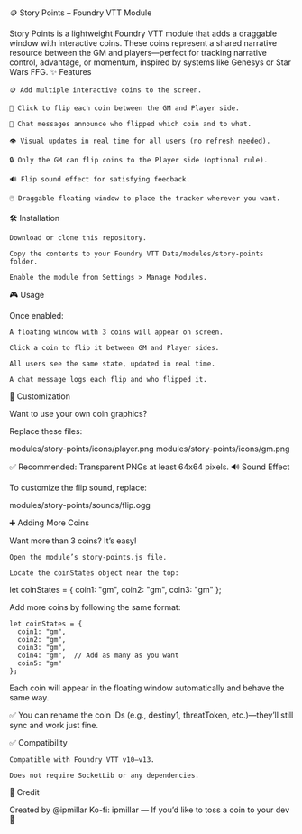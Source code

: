 🪙 Story Points – Foundry VTT Module

Story Points is a lightweight Foundry VTT module that adds a draggable window with interactive coins. These coins represent a shared narrative resource between the GM and players—perfect for tracking narrative control, advantage, or momentum, inspired by systems like Genesys or Star Wars FFG.
✨ Features

    🪙 Add multiple interactive coins to the screen.

    🔁 Click to flip each coin between the GM and Player side.

    📣 Chat messages announce who flipped which coin and to what.

    👁️ Visual updates in real time for all users (no refresh needed).

    🔒 Only the GM can flip coins to the Player side (optional rule).

    🔊 Flip sound effect for satisfying feedback.

    🖱️ Draggable floating window to place the tracker wherever you want.

🛠️ Installation

    Download or clone this repository.

    Copy the contents to your Foundry VTT Data/modules/story-points folder.

    Enable the module from Settings > Manage Modules.

🎮 Usage

Once enabled:

    A floating window with 3 coins will appear on screen.

    Click a coin to flip it between GM and Player sides.

    All users see the same state, updated in real time.

    A chat message logs each flip and who flipped it.

🎨 Customization

Want to use your own coin graphics?

Replace these files:

modules/story-points/icons/player.png
modules/story-points/icons/gm.png

✅ Recommended: Transparent PNGs at least 64x64 pixels.
🔊 Sound Effect

To customize the flip sound, replace:

modules/story-points/sounds/flip.ogg

➕ Adding More Coins

Want more than 3 coins? It’s easy!

    Open the module’s story-points.js file.

    Locate the coinStates object near the top:

let coinStates = {
  coin1: "gm",
  coin2: "gm",
  coin3: "gm"
};

Add more coins by following the same format:

    let coinStates = {
      coin1: "gm",
      coin2: "gm",
      coin3: "gm",
      coin4: "gm",  // Add as many as you want
      coin5: "gm"
    };

Each coin will appear in the floating window automatically and behave the same way.

✅ You can rename the coin IDs (e.g., destiny1, threatToken, etc.)—they’ll still sync and work just fine.

✅ Compatibility

    Compatible with Foundry VTT v10–v13.

    Does not require SocketLib or any dependencies.

🙌 Credit

Created by @ipmillar
Ko-fi: ipmillar — If you’d like to toss a coin to your dev 🎵
